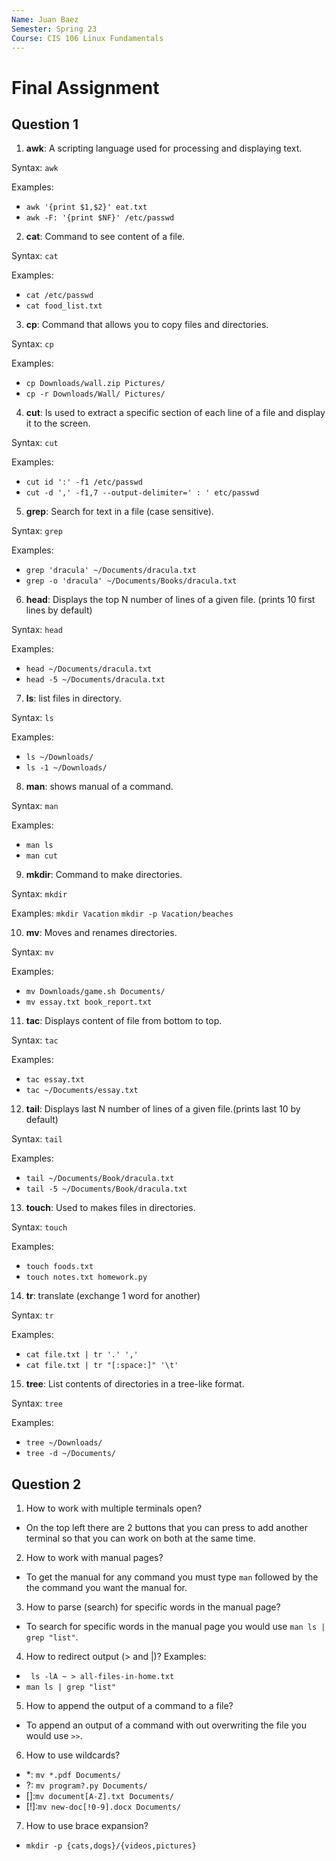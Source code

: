 ```yaml
---
Name: Juan Baez
Semester: Spring 23
Course: CIS 106 Linux Fundamentals
---
```


# Final Assignment  

## Question 1

1. **awk**: A scripting language used for processing and displaying text.

Syntax: `awk`

Examples: 
- `awk '{print $1,$2}' eat.txt`
- `awk -F: '{print $NF}' /etc/passwd`

2. **cat**: Command to see content of a file.

Syntax: `cat`

Examples:
- `cat /etc/passwd`
- `cat food_list.txt`

3. **cp**: Command that allows you to copy files and directories.

Syntax: `cp`

Examples:
- `cp Downloads/wall.zip Pictures/`
- `cp -r Downloads/Wall/ Pictures/`

4. **cut**: Is used to extract a specific section of each line of a file and display it to the screen.

Syntax: `cut`

Examples:
- `cut id ':' -f1 /etc/passwd`
- `cut -d ',' -f1,7 --output-delimiter=' : ' etc/passwd`

5. **grep**: Search for text in a file (case sensitive).

Syntax: `grep`

Examples: 
- `grep 'dracula' ~/Documents/dracula.txt`
- `grep -o 'dracula' ~/Documents/Books/dracula.txt`

6. **head**: Displays the top N number of lines of a given file. (prints 10 first lines by default)

Syntax: `head`

Examples:
- `head ~/Documents/dracula.txt`
- `head -5 ~/Documents/dracula.txt`

7. **ls**: list files in directory.

Syntax: `ls`

Examples:
- `ls ~/Downloads/`
- `ls -1 ~/Downloads/`

8. **man**: shows manual of a command.

Syntax: `man`

Examples:
- `man ls`
- `man cut`

9. **mkdir**: Command to make directories.

Syntax: `mkdir`

Examples:
`mkdir Vacation`
`mkdir -p Vacation/beaches`

10. **mv**: Moves and renames directories.

Syntax: `mv`

Examples:
- `mv Downloads/game.sh Documents/`
- `mv essay.txt book_report.txt`

11. **tac**: Displays content of file from bottom to top.

Syntax: `tac`

Examples:
- `tac essay.txt`
- `tac ~/Documents/essay.txt`

12. **tail**: Displays last N number of lines of a given file.(prints last 10 by default)

Syntax: `tail`

Examples:
- `tail ~/Documents/Book/dracula.txt`
- `tail -5 ~/Documents/Book/dracula.txt`

13. **touch**: Used to makes files in directories.

Syntax: `touch`

Examples:
- `touch foods.txt`
- `touch notes.txt homework.py`

14. **tr**: translate (exchange 1 word for another)

Syntax: `tr`

Examples:
- `cat file.txt | tr '.' ','`
- `cat file.txt | tr "[:space:]" '\t'`

15.  **tree**: List contents of directories in a tree-like format.
   
Syntax: `tree`

Examples:
- `tree ~/Downloads/`
- `tree -d ~/Documents/`

## Question 2

1. How to work with multiple terminals open?
- On the top left there are 2 buttons that you can press to add another terminal so that you can work on both at the same time.

2. How to work with manual pages?
- To get the manual for any command you must type `man` followed by the the command you want the manual for.

3. How to parse (search) for specific words in the manual page?
- To search for specific words in the manual page you would use `man ls | grep "list"`.

4. How to redirect output (> and |)?
Examples:
- ` ls -lA ~ > all-files-in-home.txt`
- `man ls | grep "list"`

5. How to append the output of a command to a file?
- To append an output of a command with out overwriting the file you would use `>>`.

6. How to use wildcards?
- *: `mv *.pdf Documents/`
- ?: `mv program?.py Documents/`
- []:`mv document[A-Z].txt Documents/`
- [!]:`mv new-doc[!0-9].docx Documents/`

7. How to use brace expansion?
- `mkdir -p {cats,dogs}/{videos,pictures}`